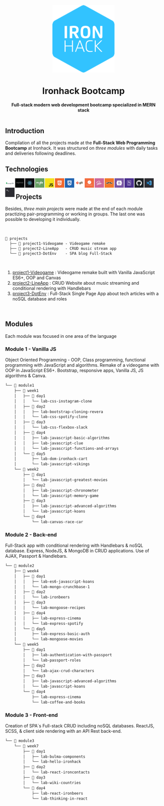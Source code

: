 <div align="center">
    <a href="https://www.ironhack.com/">
        <img 
            alt="Ironhack"
            width="200px"
            src="https://github.com/carlos-garcia-dev/Ironhack-Bootcamp-Images/blob/main/00-Bootcamp/ironhack-logo.png" />
    </a>
</div>
<div align="center">
  <h1>Ironhack Bootcamp</h1>
  <strong>Full-stack modern web development bootcamp specialized in MERN stack</strong>
</div>

</br>

## Introduction

Compilation of all the projects made at the **Full-Stack Web Programming Bootcamp** at Ironhack. It was structured on _three modules_ with daily tasks and deliveries following deadlines.

## Technologies

<section align="center" sytle="padding-top: 20%; padding-bottom: 20%">
    <img align="left"   style="float: left; margin-right: 2px;" alt="MongoDB" width="30px" src="https://github.com/carlos-garcia-dev/carlos-garcia-dev-images/blob/master/images/png/01.MongoDB.png" />
    <img align="left"   style="float: left; margin-right: 2px;" alt="Express" width="30px" src="https://github.com/carlos-garcia-dev/carlos-garcia-dev-images/blob/master/images/png/02.Express.png" />
    <img align="left"   style="float: left; margin-right: 2px;" alt="ReactJS" width="30px" src="https://github.com/carlos-garcia-dev/carlos-garcia-dev-images/blob/master/images/png/03.ReactJS.png" />
    <img align="left"   style="float: left; margin-right: 2px;" alt="NodeJS" width="30px" src="https://github.com/carlos-garcia-dev/carlos-garcia-dev-images/blob/master/images/png/04.NodeJS.png" />
    <img align="left"   style="float: left; margin-right: 2px;" alt="JavaScript" width="30px" src="https://github.com/carlos-garcia-dev/carlos-garcia-dev-images/blob/master/images/png/05.JavaScript.png" />
    <img align="left"   style="float: left; margin-right: 2px;" alt="HTML5" width="30px" src="https://github.com/carlos-garcia-dev/carlos-garcia-dev-images/blob/master/images/png/06.HTML5.png" />
    <img align="left"   style="float: left; margin-right: 2px;" alt="CSS3" width="30px" src="https://github.com/carlos-garcia-dev/carlos-garcia-dev-images/blob/master/images/png/07.CSS3.png" />
    <img align="left"   style="float: left; margin-right: 2px;" alt="Git" width="30px" src="https://github.com/carlos-garcia-dev/carlos-garcia-dev-images/blob/master/images/png/17.Git.png" />
    <img align="left"   style="float: left; margin-right: 2px;" alt="Postman" width="30px" src="https://github.com/carlos-garcia-dev/carlos-garcia-dev-images/blob/master/images/png/22.Postman.png" />
    <img align="left"   style="float: left; margin-right: 2px;" alt="SaSS" width="30px" src="https://github.com/carlos-garcia-dev/carlos-garcia-dev-images/blob/master/images/png/15.SaSS.png" />
    <img align="left"   style="float: left; margin-right: 2px;" alt="Handlebars" width="30px" src="https://github.com/carlos-garcia-dev/carlos-garcia-dev-images/blob/master/images/png/16.Handlebars.png" />
    <img align="left"   style="float: left; margin-right: 2px;" alt="Bootstrap" width="30px" src="https://github.com/carlos-garcia-dev/carlos-garcia-dev-images/blob/master/images/png/08.Bootstrap.png" />
    <img align="left"   style="float: left; margin-right: 2px;" alt="Heroku" width="30px" src="https://github.com/carlos-garcia-dev/carlos-garcia-dev-images/blob/master/images/png/21.Heroku.png" />
    <img align="left"   style="float: left; margin-right: 2px;" alt="GitHub" width="30px" src="https://github.com/carlos-garcia-dev/carlos-garcia-dev-images/blob/master/images/png/18.GitHub.png" />
    <img align="left"   style="float: left; margin-right: 2px;" alt="Visual Studio Code" width="30px" src="https://github.com/carlos-garcia-dev/carlos-garcia-dev-images/blob/master/images/png/19.VSCode.png" />
    <img align="left"   style="float: left; margin-right: 4px;" alt="Terminal" width="30px" src="https://github.com/carlos-garcia-dev/carlos-garcia-dev-images/blob/master/images/png/20.Terminal.png" />
</section>

</br>

## Projects

Besides, _three main projects_ were made at the end of each module practizing pair-programming or working in groups. The last one was possible to developing it individually.

</br>

```shell
📁 projects
  ├── 📁 project1-Videogame - Videogame remake
  ├── 📁 project2-LineApp   - CRUD music stream app
  └── 📁 project3-DotEnv    - SPA blog Full-Stack
```

</br>

1. [project1-Videogame](https://github.com/carlos-garcia-dev/Ironhack-Bootcamp/tree/main/project1-Videogame) : Videogame remake built with Vanilla JavaScript ES6+, OOP and Canvas
2. [project2-LineApp](https://github.com/carlos-garcia-dev/Ironhack-Bootcamp/tree/main/project2-LineApp) : CRUD Website about music streaming and conditional rendering with Handlebars
3. [project3-DotEnv](https://github.com/carlos-garcia-dev/Ironhack-Bootcamp/tree/main/project3-DotEnv) : Full-Stack Single Page App about tech articles with a noSQL database and roles

</br>

## Modules

Each module was focused in one area of the language

### Module 1 - Vanilla JS

Object Oriented Programming - OOP, Class programming, functional programming with JavaScript and algorithms. Remake of a videogame with OOP in JavaScript ES6+. Bootstrap, responsive apps, Vanilla JS, JS algorithms & Canva.

```bash
└── 📁 module1
    ├── 📁 week1
    │   ├── 📁 day1
    │   │   └── lab-css-instagram-clone
    │   ├── 📁 day2
    │   │   ├── lab-bootstrap-cloning-revera
    │   │   └── lab-css-spotify-clone
    │   ├── 📁 day3
    │   │   └── lab-css-flexbox-slack
    │   ├── 📁 day4
    │   │   ├── lab-javascript-basic-algorithms
    │   │   ├── lab-javascript-clue
    │   │   └── lab-javascript-functions-and-arrays
    │   └── 📁 day5
    │       ├── lab-dom-ironhack-cart
    │       └── lab-javascript-vikings
    └── 📁 week2
        ├── 📁 day1
        │   └── lab-javascript-greatest-movies
        ├── 📁 day2
        │   ├── lab-javascript-chronometer
        │   └── lab-javascript-memory-game
        ├── 📁 day3
        │   ├── lab-javascript-advanced-algorithms
        │   └── lab-javascript-koans
        └── 📁 day4
            └── lab-canvas-race-car
```

### Module 2 - Back-end

Full-Stack app with conditional rendering with Handlebars & noSQL database. Express, NodeJS, & MongoDB in CRUD applications. Use of AJAX, Passport & Handlebars.

```bash
└── 📁 module2
    ├── 📁 week4
    │   ├── 📁 day1
    │   │   ├── lab-es6-javascript-koans
    │   │   └── lab-mongo-crunchbase-1
    │   ├── 📁 day2
    │   │   └── lab-ironbeers
    │   ├── 📁 day3
    │   │   └── lab-mongoose-recipes
    │   ├── 📁 day4
    │   │   ├── lab-express-cinema
    │   │   └── lab-express-spotify
    │   └── 📁 day5
    │       ├── lab-express-basic-auth
    │       └── lab-mongoose-movies
    └── 📁 week5
        ├── 📁 day1
        │   ├── lab-authentication-with-passport
        │   └── lab-passport-roles
        ├── 📁 day2
        │   └── lab-ajax-crud-characters
        ├── 📁 day3
        │   ├── lab-javascript-advanced-algorithms
        │   └── lab-javascript-koans
        └── 📁 day4
            ├── lab-express-cinema
            └── lab-coffee-and-books
```

### Module 3 - Front-end

Creation of SPA´s Full-stack CRUD including noSQL databases. ReactJS, SCSS, & client side rendering with an API Rest back-end.

```bash
└── 📁 module3
    └── 📁 week7
        ├── 📁 day1
        │   ├── lab-bulma-components
        │   └── lab-hello-ironhack
        ├── 📁 day2
        │   └── lab-react-ironcontacts
        ├── 📁 day3
        │   └── lab-wiki-countries
        └── 📁 day4
            ├── lab-react-ironbeers
            └── lab-thinking-in-react
```
